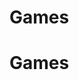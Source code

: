 <!DOCTYPE html>
<html>

<head>
  <meta charset="utf-8">
  <meta name="viewport" content="width=device-width">
  <title>Chrome</title>
  <link href="style.css" rel="stylesheet" type="text/css" />
</head>

<body>
  <script src="script.js"></script>
	<h1>Games</h1>
</body>

</html><!DOCTYPE html>
<html>

<head>
  <meta charset="utf-8">
  <meta name="viewport" content="width=device-width">
  <title>Chrome</title>
  <link href="style.css" rel="stylesheet" type="text/css" />
</head>

<body>
  <script src="script.js"></script>
	<h1>Games</h1>
</body>

</html>
